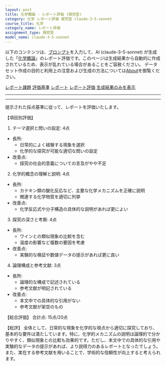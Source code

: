 ```yaml
---
layout: post
title: 化学概論 - レポート評価 (探究型)
category: 化学 レポート評価 探究型 claude-3-5-sonnet
course_title: 化学
category_name: レポート評価
assignment_type: 探究型
model_name: claude-3-5-sonnet
---
```


以下のコンテンツは、[プロンプト](http://127.0.0.1:8000/generated/化学/claude-3-5-sonnet/prompt_レポート評価-探究型.md)を入力して、AI (claude-3-5-sonnet) が生成した「[化学概論](/contents/化学/)」のレポート評価です。このページは生成結果から自動的に作成されているため、表示が乱れている場合があることをご容赦ください。
データセット作成の目的と利用上の注意および生成の方法については[About](/About)を御覧ください。

[レポート課題](../レポート課題-探究型)
[評価基準](../評価基準-探究型)
[レポート](../レポート-探究型)
[レポート評価](../レポート評価-探究型)
[生成結果のみを表示](http://127.0.0.1:8000/generated/化学/claude-3-5-sonnet/レポート評価-探究型.md)
  

***
***
  
提示された採点基準に従って、レポートを評価いたします。

【項目別評価】

1. テーマ選択と問いの設定: 4点
- 長所:
  * 日常的によく経験する現象を選択
  * 化学的な探究が可能な適切な問いの設定
- 改善点:
  * 探究の社会的意義についての言及がやや不足

2. 化学的概念の理解と説明: 4点
- 長所:
  * カテキン類の酸化反応など、主要な化学メカニズムを正確に説明
  * 関連する化学物質を適切に列挙
- 改善点:
  * 化学反応式や分子構造の具体的な説明があれば更によい

3. 探究の深さと考察: 4点
- 長所:
  * ワインとの類似現象の比較を含む
  * 温度の影響など複数の要因を考慮
- 改善点:
  * 実験的な検証や数値データの提示があれば更に良い

4. 論理構成と参考文献: 3点
- 長所:
  * 論理的な構成で記述されている
  * 参考文献が明記されている
- 改善点:
  * 本文中での具体的な引用がない
  * 参考文献が架空のもの

【総合評価】
合計点: 15点/20点

【総評】
全体として、日常的な現象を化学的な視点から適切に探究しており、基本的な要件は満たしています。特に、化学的メカニズムの説明は論理的で分かりやすく、類似現象との比較も効果的です。ただし、本文中での具体的な引用や実験的なデータの提示があれば、より説得力のあるレポートとなったでしょう。また、実在する参考文献を用いることで、学術的な信頼性が向上すると考えられます。
